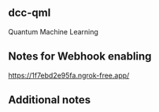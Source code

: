 ## dcc-qml
Quantum Machine Learning

## Notes for Webhook enabling
https://1f7ebd2e95fa.ngrok-free.app/

## Additional notes
